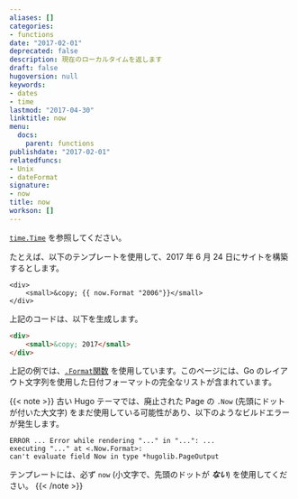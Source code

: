 ```yaml
---
aliases: []
categories:
- functions
date: "2017-02-01"
deprecated: false
description: 現在のローカルタイムを返します
draft: false
hugoversion: null
keywords:
- dates
- time
lastmod: "2017-04-30"
linktitle: now
menu:
  docs:
    parent: functions
publishdate: "2017-02-01"
relatedfuncs:
- Unix
- dateFormat
signature:
- now
title: now
workson: []
---
```


[`time.Time`](https://godoc.org/time#Time) を参照してください。

たとえば、以下のテンプレートを使用して、2017 年 6 月 24 日にサイトを構築するとします。

```go-html-template
<div>
    <small>&copy; {{ now.Format "2006"}}</small>
</div>
```

上記のコードは、以下を生成します。

```html
<div>
    <small>&copy; 2017</small>
</div>
```

上記の例では、[`.Format`関数](/function/format) を使用しています。このページには、Go のレイアウト文字列を使用した日付フォーマットの完全なリストが含まれています。

{{< note >}}
古い Hugo テーマでは、廃止された Page の `.Now` (先頭にドットが付いた大文字) をまだ使用している可能性があり、以下のようなビルドエラーが発生します。

    ERROR ... Error while rendering "..." in "...": ...
    executing "..." at <.Now.Format>:
    can't evaluate field Now in type *hugolib.PageOutput

テンプレートには、必ず `now` (小文字で、先頭のドットが _**ない**_) を使用してください。
{{< /note >}}
